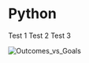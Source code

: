 # Python
Test 1
Test 2
Test 3 

![Outcomes_vs_Goals](https://user-images.githubusercontent.com/115853964/198751297-14e69a56-ab07-494f-bddb-e99ad12fb316.png)
